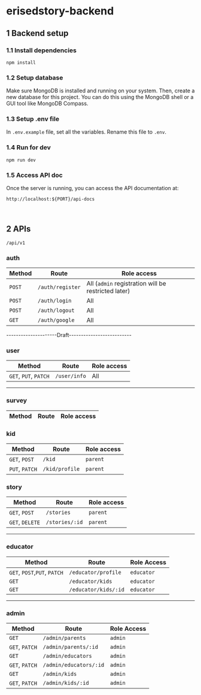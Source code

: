 # erisedstory-backend

## 1 Backend setup
### 1.1 Install dependencies
```
npm install
```
### 1.2 Setup database
Make sure MongoDB is installed and running on your system. Then, create a new database for this project. You can do this using the MongoDB shell or a GUI tool like MongoDB Compass.

### 1.3 Setup .env file
In `.env.example` file, set all the variables. Rename this file to `.env`.

### 1.4 Run for dev  
```
npm run dev
```

### 1.5 Access API doc
Once the server is running, you can access the API documentation at:
```
http://localhost:${PORT}/api-docs
```

<br>

## 2 APIs
`/api/v1`
### auth
| Method | Route | Role access |
|----|---|---|
| `POST` | `/auth/register` | All (`admin` registration will be restricted later) |
| `POST` | `/auth/login` | All |
| `POST` | `/auth/logout` | All |
| `GET` | `/auth/google` | All |

---------------------Draft--------------------------

### user
| Method | Route | Role access |
|----|---|---|
| `GET`, `PUT`, `PATCH` | `/user/info` | All |

--- 
### survey
| Method | Route | Role access |
|----|---|---|

### kid
| Method | Route | Role access |
|----|---|---|
| `GET`, `POST` | `/kid` | `parent` |
| `PUT`, `PATCH` | `/kid/profile` | `parent` |

### story
| Method | Route | Role access |
|----|---|---|
| `GET`, `POST` | `/stories` | `parent` |
| `GET`, `DELETE` | `/stories/:id` | `parent` |

--- 

### educator
| Method | Route | Role Access |
|----|---|---|
| `GET`, `POST`,`PUT`, `PATCH` | `/educator/profile` | `educator` |
| `GET` | `/educator/kids` | `educator` |
| `GET` | `/educator/kids/:id` | `educator` |

--- 
### admin
| Method | Route | Role Access |
|----|---|---|
| `GET` | `/admin/parents` | `admin` |
| `GET`, `PATCH` | `/admin/parents/:id` | `admin` |
| `GET` | `/admin/educators` | `admin` |
| `GET`, `PATCH` | `/admin/educators/:id` | `admin` |
| `GET` | `/admin/kids` | `admin` |
| `GET`, `PATCH` | `/admin/kids/:id` | `admin` |